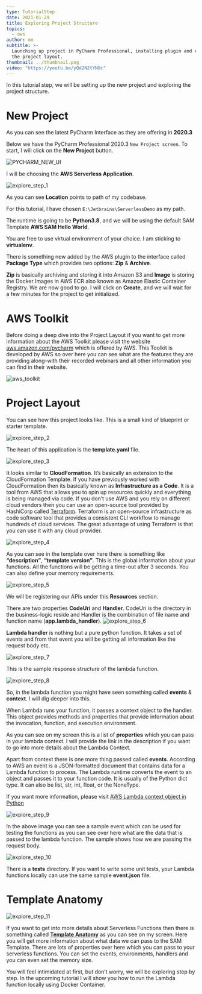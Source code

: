 ```yaml
---
type: TutorialStep
date: 2021-01-29
title: Exploring Project Structure
topics:
  - aws
author: mm
subtitle: >-
  Launching up project in PyCharm Professional, installing plugin and exploring
  the project layout.
thumbnail: ../thumbnail.png
video: "https://youtu.be/yQd2N2tYN0c"
---
```


In this tutorial step, we will be setting up the new project and exploring the project structure.

# New Project

As you can see the latest PyCharm Interface as they are offering in **2020.3**

Below we have the PyCharm Professional 2020.3 `New Project screen`. To start, I will click on the **New Project** button.

![PYCHARM_NEW_UI](pycharm_ui_interface.png)

I will be choosing the **AWS Serverless Application**.

![explore_step_1](steps/step1.png)

As you can see **Location** points to path of my codebase.

For this tutorial, I have chosen `E:\Jetbrains\ServerlessDemo` as my path.

The runtime is going to be **Python3.8**, and we will be using the default SAM Template **AWS SAM Hello World**.

You are free to use virtual environment of your choice. I am sticking to **virtualenv**.

There is something new added by the AWS plugin to the interface called **Package Type** which provides two options: **Zip** & **Archive**.

**Zip** is basically archiving and storing it into Amazon S3 and **Image** is storing the Docker Images in AWS ECR also known as Amazon Elastic Container Registry. We are now good to go. I will click on **Create**, and we will wait for a few minutes for the project to get initialized.

# AWS Toolkit

Before doing a deep dive into the Project Layout if you want to get more information about the AWS Toolkit please visit the website [aws.amazon.com/pycharm](https://aws.amazon.com/pycharm/) which is offered by AWS. This Toolkit is developed by AWS so over here you can see what are the features they are providing along-with their recorded webinars and all other information you can find in their website.

![aws_toolkit](aws_toolkit.png)

# Project Layout

You can see how this project looks like. This is a small kind of blueprint or starter template.

![explore_step_2](steps/step2.png)

The heart of this application is the **template.yaml** file.

![explore_step_3](steps/step3.png)

It looks similar to **CloudFormation**. It’s basically an extension to the CloudFormation Template. If you have previously worked with CloudFormation then its
basically known as **Infrastructure as a Code**. It is a tool from AWS that allows you to spin up resources quickly and everything is being managed via code.
If you don’t use AWS and you rely on different cloud vendors then you can use an open-source tool provided by HashiCorp called [Terraform](https://www.terraform.io/). Terraform is an open-source infrastructure as code software tool that provides a consistent CLI workflow to manage hundreds of cloud services. The great advantage of using Terraform is that you can use it with any cloud provider.

![explore_step_4](steps/step4.png)

As you can see in the template over here there is something like **“description”**, **“template version”**. This is the global information about your functions. All the functions will be getting a time-out after 3 seconds. You can also define your memory requirements.

![explore_step_5](steps/step5.png)

We will be registering our APIs under this **Resources** section.

There are two properties **CodeUri** and **Handler**. CodeUri is the directory in the business-logic reside and Handler is the combination of file name and
function name (**app.lambda_handler**).
![explore_step_6](steps/step6.png)

**Lambda handler** is nothing but a pure python function. It takes a set of events and from that event you will be getting all information like the request body etc.

![explore_step_7](steps/step7.png)

This is the sample response structure of the lambda function.

![explore_step_8](steps/step8.png)

So, in the lambda function you might have seen something called **events** & **context**. I will dig deeper into this.

When Lambda runs your function, it passes a context object to the handler. This object provides methods and properties that provide information about
the invocation, function, and execution environment.

As you can see on my screen this is a list of **properties** which you can pass in your lambda context. I will provide the link in the description if you want to go into more details about the Lambda Context.

Apart from context there is one more thing passed called **events**. According to AWS an event is a JSON-formatted document that contains data for a
Lambda function to process. The Lambda runtime converts the event to an object and passes it to your function code. It is usually of the Python dict type. It can also be list, str, int, float, or the NoneType.

If you want more information, please visit [AWS Lambda context object in Python](https://docs.aws.amazon.com/lambda/latest/dg/python-context.html)

![explore_step_9](steps/step9.png)

In the above image you can see a sample event which can be used for testing the functions as you can see over here what are the data that is passed to the lambda function. The sample shows how we are passing the request body.

![explore_step_10](steps/step10.png)

There is a **tests** directory. If you want to write some unit tests, your Lambda functions
locally can use the same sample **event.json** file.

# Template Anatomy

![explore_step_11](steps/step11.png)

If you want to get into more details about Serverless Functions then there is something called **[Template Anatomy](https://docs.aws.amazon.com/AWSCloudFormation/latest/UserGuide/template-anatomy.html)** as you can see on my screen. Here you will get more information about what data we can pass to the SAM Template. There are lots of properties over here which you can pass to your serverless functions. You can set the events, environments, handlers and you can even set the memory size.

You will feel intimidated at first, but don’t worry, we will be exploring step by step. In the upcoming tutorial I will show you how to run the Lambda function locally using Docker Container.

